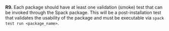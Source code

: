 **R9.** Each package should have at least one validation (smoke) test that can be invoked through the Spack package.  This will be a post-installation test that validates the usability of the package and must be executable via `spack test run <package_name>`.
